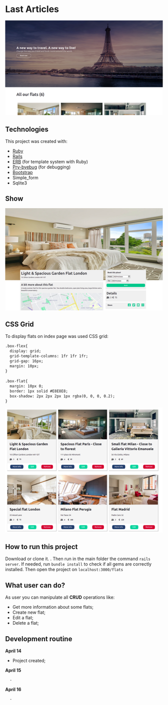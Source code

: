
# Last Articles

![main banner](https://github.com/thiagohrcosta/rails-simple-airbnb/blob/master/public/img/flatMainImageFix.png?raw=true)


## Technologies
This project was created with:

 - [Ruby](https://www.ruby-lang.org/pt/)
 - [Rails](https://rubygems.org/gems/rails)
 - [ERB](https://ruby-doc.org/stdlib-2.7.1/libdoc/erb/rdoc/ERB.html) (for template system with Ruby)
 - [Pry-byebug](https://rubygems.org/gems/pry-byebug/versions/3.4.0?locale=pt-BR) (for debugging)
 - [Bootstrap](https://getbootstrap.com/)
 - Simple_form
 - Sqlite3

## Show
![restaurantimg](https://github.com/thiagohrcosta/rails-simple-airbnb/blob/master/public/img/flatshow.png?raw=true)

## CSS Grid
To display flats on index page was used CSS grid:


    .box-flex{
      display: grid;
      grid-template-columns: 1fr 1fr 1fr;
      grid-gap: 16px;
      margin: 10px;
    }

    .box-flat{
      margin: 10px 0;
      border: 1px solid #E8E8E8;
      box-shadow: 2px 2px 2px 1px rgba(0, 0, 0, 0.2);
    }

![enter image description here](https://github.com/thiagohrcosta/rails-simple-airbnb/blob/master/public/img/flatContent.png?raw=true)
## How to run this project
Download or clone it. . Then run in the main folder the command `rails server`. If needed, run `bundle install` to check if all gems are correctly installed. Then open the project on `localhost:3000/flats`

## What user can do?
As user you can manipulate all **CRUD** operations like:

 - Get more information about some flats;
 - Create new flat;
 - Edit a flat;
 - Delete a flat;

## Development routine

 **April 14**

   - Project created;



**April 15**

      -

**April 16**

      -
